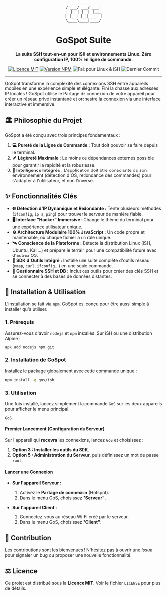 <div align="center">

```
 ____ ____ ____
/ ___/ ___/ ___|
| |  | |  | |___
| |__| |__|___  |
\____\____|____/
```

# GoSpot Suite

**La suite SSH tout-en-un pour iSH et environnements Linux. Zéro configuration IP, 100% en ligne de commande.**

<p>
    <a href="https://github.com/Mauricio-100/GoSpot/blob/main/LICENSE"><img src="https://img.shields.io/badge/license-MIT-blue.svg" alt="Licence MIT"></a>
    <a href="https://www.npmjs.com/package/gospot-ish"><img src="https://img.shields.io/npm/v/gospot-ish.svg" alt="Version NPM"></a>
    <img src="https://img.shields.io/badge/Made%20for-Linux%20&%20iSH-black?logo=linux&logoColor=white" alt="Fait pour Linux & iSH">
    <img src="https://img.shields.io/github/last-commit/Mauricio-100/GoSpot" alt="Dernier Commit">
</p>

</div>

---

GoSpot transforme la complexité des connexions SSH entre appareils mobiles en une expérience simple et élégante. Fini la chasse aux adresses IP locales ! GoSpot utilise le Partage de connexion de votre appareil pour créer un réseau privé instantané et orchestre la connexion via une interface interactive et immersive.

## 🏛️ Philosophie du Projet

GoSpot a été conçu avec trois principes fondamentaux :

1.  **💻 Pureté de la Ligne de Commande :** Tout doit pouvoir se faire depuis le terminal.
2.  **🪶 Légèreté Maximale :** Le moins de dépendances externes possible pour garantir la rapidité et la robustesse.
3.  **🧠 Intelligence Intégrée :** L'application doit être consciente de son environnement (détection d'OS, redondance des commandes) pour s'adapter à l'utilisateur, et non l'inverse.

## ✨ Fonctionnalités Clés

-   **🌐 Détection d'IP Dynamique et Redondante :** Tente plusieurs méthodes (`ifconfig`, `ip a`, `ping`) pour trouver le serveur de manière fiable.
-   **🖥️ Interface "Hacker" Immersive :** Change le thème du terminal pour une expérience utilisateur unique.
-   **⚙️ Architecture Modulaire 100% JavaScript :** Un code propre et maintenable, où chaque fichier a un rôle unique.
-   **🛰️ Conscience de la Plateforme :** Détecte la distribution Linux (iSH, Ubuntu, Kali...) et prépare le terrain pour une compatibilité future avec d'autres OS.
-   **🧰 SDK d'Outils Intégré :** Installe une suite complète d'outils réseau (`nmap`, `curl`, `ifconfig`...) en une seule commande.
-   **🔑 Gestionnaire SSH et DB :** Inclut des outils pour créer des clés SSH et se connecter à des bases de données distantes.

## 🚀 Installation & Utilisation

L'installation se fait via `npm`. GoSpot est conçu pour être aussi simple à installer qu'à utiliser.

### 1. Prérequis

Assurez-vous d'avoir `nodejs` et `npm` installés. Sur iSH ou une distribution Alpine :
```sh
apk add nodejs npm git
```

### 2. Installation de GoSpot

Installez le package globalement avec cette commande unique :
```sh
npm install -g gos/ish
```

### 3. Utilisation

Une fois installé, lancez simplement la commande `GoS` sur les deux appareils pour afficher le menu principal.

```sh
GoS
```

#### Premier Lancement (Configuration du Serveur)
Sur l'appareil qui **recevra** les connexions, lancez `GoS` et choisissez :
1.  **Option 3 : Installer les outils du SDK**.
2.  **Option 5 : Administration du Serveur**, puis définissez un mot de passe `root`.

#### Lancer une Connexion
-   **Sur l'appareil Serveur :**
    1.  Activez le **Partage de connexion** (Hotspot).
    2.  Dans le menu GoS, choisissez **"Serveur"**.

-   **Sur l'appareil Client :**
    1.  Connectez-vous au réseau Wi-Fi créé par le serveur.
    2.  Dans le menu GoS, choisissez **"Client"**.

## 🤝 Contribution

Les contributions sont les bienvenues ! N'hésitez pas à ouvrir une *issue* pour signaler un bug ou proposer une nouvelle fonctionnalité.

## ⚖️ Licence

Ce projet est distribué sous la **Licence MIT**. Voir le fichier `LICENSE` pour plus de détails.
